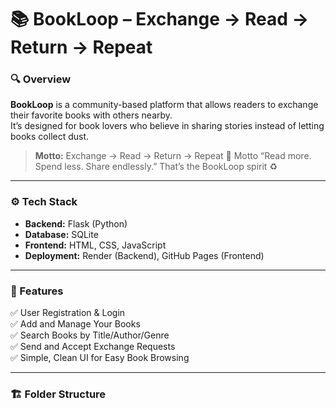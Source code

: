 # 📚 BookLoop – Exchange → Read → Return → Repeat

### 🔍 Overview
**BookLoop** is a community-based platform that allows readers to exchange their favorite books with others nearby.  
It’s designed for book lovers who believe in sharing stories instead of letting books collect dust.

> **Motto:** Exchange → Read → Return → Repeat
> 🏁 Motto
“Read more. Spend less. Share endlessly.”
That’s the BookLoop spirit ♻️

---

### ⚙️ Tech Stack
- **Backend:** Flask (Python)
- **Database:** SQLite
- **Frontend:** HTML, CSS, JavaScript
- **Deployment:** Render (Backend), GitHub Pages (Frontend)

---

### 🚀 Features
✅ User Registration & Login  
✅ Add and Manage Your Books  
✅ Search Books by Title/Author/Genre  
✅ Send and Accept Exchange Requests  
✅ Simple, Clean UI for Easy Book Browsing  

---

### 🏗️ Folder Structure

